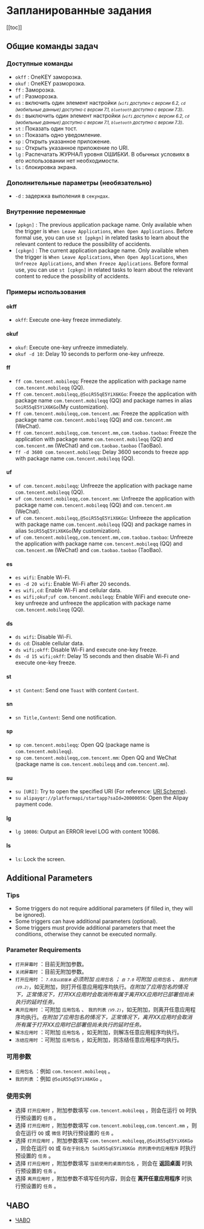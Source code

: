 # Запланированные задания
[[toc]]

## Общие команды задач

### Доступные команды

* `okff` : OneKEY заморозка.
* `okuf` : OneKEY разморозка.
* `ff` : Заморозка.
* `uf` : Разморозка.
* `es` : включить один элемент настройки <small>*(`wifi` доступен с версии 6.2, `cd` (мобильные данные) доступно с версии 7.1, `bluetooth` доступно с версии 7.3)*</small>.
* `ds` : выключить один элемент настройки <small>*(`wifi` доступен с версии 6.2, `cd` (мобильные данные) доступно с версии 7.1, `bluetooth` доступно с версии 7.3)*</small>.
* `st` : Показать один тост.
* `sn` <Badge text="8.6+" type="tip"/>: Показать одно уведомление.
* `sp` : Открыть указанное приложение.
* `su` : Открыть указанное приложение по URI.
* `lg` <Badge text="7.2+" type="tip"/>: Распечатать ЖУРНАЛ уровня ОШИБКИ. В обычных условиях в его использовании нет необходимости.
* `ls` <Badge text="8.7+" type="tip"/>: блокировка экрана.

### Дополнительные параметры (необязательно)

* `-d` <Badge text="7.2+" type="tip"/>: задержка выполения в `секундах`.

### Внутренние переменные

* `[ppkgn]` <Badge text="7.4+" type="tip"/>: The previous application package name. Only available when the trigger is `When Leave Applications`, `When Open Applications`. Before formal use, you can use `st [ppkgn]` in related tasks to learn about the relevant content to reduce the possibility of accidents.
* `[cpkgn]` <Badge text="7.4+" type="tip"/>: The current application package name. Only available when the trigger is `When Leave Applications`, `When Open Applications`, `When Unfreeze Applications`, and `When Freeze Applications`. Before formal use, you can use `st [cpkgn]` in related tasks to learn about the relevant content to reduce the possibility of accidents.

### Примеры использования

#### okff

* `okff`: Execute one-key freeze immediately.

#### okuf

* `okuf`: Execute one-key unfreeze immediately.
* `okuf -d 10`: Delay 10 seconds to perform one-key unfreeze.

#### ff

* `ff com.tencent.mobileqq`: Freeze the application with package name `com.tencent.mobileqq` (QQ).
* `ff com.tencent.mobileqq,@5oiR55qE5YiX6KGo`: Freeze the application with package name `com.tencent.mobileqq` (QQ) and package names in alias `5oiR55qE5YiX6KGo`(My customization).
* `ff com.tencent.mobileqq,com.tencent.mm`: Freeze the application with package name `com.tencent.mobileqq` (QQ) and `com.tencent.mm` (WeChat).
* `ff com.tencent.mobileqq,com.tencent.mm,com.taobao.taobao`: Freeze the application with package name `com.tencent.mobileqq` (QQ) and `com.tencent.mm` (WeChat) and `com.taobao.taobao` (TaoBao).
* `ff -d 3600 com.tencent.mobileqq`: Delay 3600 seconds to freeze app with package name `com.tencent.mobileqq` (QQ).

#### uf

* `uf com.tencent.mobileqq`: Unfreeze the application with package name `com.tencent.mobileqq` (QQ).
* `uf com.tencent.mobileqq,com.tencent.mm`: Unfreeze the application with package name `com.tencent.mobileqq` (QQ) and `com.tencent.mm` (WeChat).
* `uf com.tencent.mobileqq,@5oiR55qE5YiX6KGo`: Unfreeze the application with package name `com.tencent.mobileqq` (QQ) and package names in alias `5oiR55qE5YiX6KGo`(My customization).
* `uf com.tencent.mobileqq,com.tencent.mm,com.taobao.taobao`: Unfreeze the application with package name `com.tencent.mobileqq` (QQ) and `com.tencent.mm` (WeChat) and `com.taobao.taobao` (TaoBao).

#### es

* `es wifi`: Enable Wi-Fi.
* `es -d 20 wifi`: Enable Wi-Fi after 20 seconds.
* `es wifi,cd`: Enable Wi-Fi and cellular data.
* `es wifi;okuf;uf com.tencent.mobileqq`: Enable WiFi and execute one-key unfreeze and unfreeze the application with package name `com.tencent.mobileqq` (QQ).

#### ds

* `ds wifi`: Disable Wi-Fi.
* `ds cd`: Disable cellular data.
* `ds wifi;okff`: Disable Wi-Fi and execute one-key freeze.
* `ds -d 15 wifi;okff`: Delay 15 seconds and then disable Wi-Fi and execute one-key freeze.

#### st

* `st Content`: Send one `Toast` with content `Content`.

#### sn

* `sn Title,Content`: Send one notification.

#### sp

* `sp com.tencent.mobileqq`: Open QQ (package name is `com.tencent.mobileqq`).
* `sp com.tencent.mobileqq,com.tencent.mm`: Open QQ and WeChat (package name is `com.tencent.mobileqq` and `com.tencent.mm`).

#### su

* `su [URI]`: Try to open the specified URI (For reference: [URI Scheme](//www.urischeme.com)).
* `su alipayqr://platformapi/startapp?saId=20000056`: Open the Alipay payment code.

#### lg

* `lg 10086`: Output an ERROR level LOG with content 10086.

#### ls

* `ls`: Lock the screen.

## Additional Parameters

### Tips

* Some triggers do not require additional parameters (if filled in, they will be ignored).
* Some triggers can have additional parameters (optional).
* Some triggers must provide additional parameters that meet the conditions, otherwise they cannot be executed normally.

### Parameter Requirements

* `打开屏幕时` ：目前无附加参数。
* `关闭屏幕时` ：目前无附加参数。
* `打开应用时` ：*<small> `7.0及以前版本` </small>*必须附加 `应用包名` ；*<small> `自 7.0` </small>*可附加 `应用包名` 、 `我的列表`*<small>`(V9.2)`</small>*，如无附加，则打开任意应用程序均执行。*在附加了应用包名的情况下，正常情况下，打开XX应用时会取消所有属于离开XX应用时已部署但尚未执行的延时任务。*
* `离开应用时` ：可附加 `应用包名` 、 `我的列表` <small>*`(V9.2)`*</small>，如无附加，则离开任意应用程序均执行。*在附加了应用包名的情况下，正常情况下，离开XX应用时会取消所有属于打开XX应用时已部署但尚未执行的延时任务。*
* `解冻应用时` ：可附加 `应用包名` ，如无附加，则解冻任意应用程序均执行。
* `冻结应用时` ：可附加 `应用包名` ，如无附加，则冻结任意应用程序均执行。

### 可用参数

* `应用包名` ：例如 `com.tencent.mobileqq` 。
* `我的列表` ：例如 `@5oiR55qE5YiX6KGo` 。

### 使用实例

* 选择 `打开应用时` ，附加参数填写 `com.tencent.mobileqq` ，则会在运行 `QQ` 时执行预设置的 `任务` 。
* 选择 `打开应用时` ，附加参数填写 `com.tencent.mobileqq,com.tencent.mm` ，则会在运行 `QQ` 或 `微信` 时执行预设置的 `任务` 。
* 选择 `打开应用时` ，附加参数填写 `com.tencent.mobileqq,@5oiR55qE5YiX6KGo` ，则会在运行 `QQ` 或 `存在于别名为 5oiR55qE5YiX6KGo 的列表中的应用程序` 时执行预设置的 `任务` 。
* 选择 `打开应用时` ，附加参数填写 `当前使用的桌面的包名` ，则会在 **返回桌面** 时执行预设置的 `任务` 。
* 选择 `离开应用时` ，附加参数不填写任何内容，则会在 **离开任意应用程序** 时执行预设置的 `任务` 。

## ЧАВО
* [ЧАВО](../faq/)

